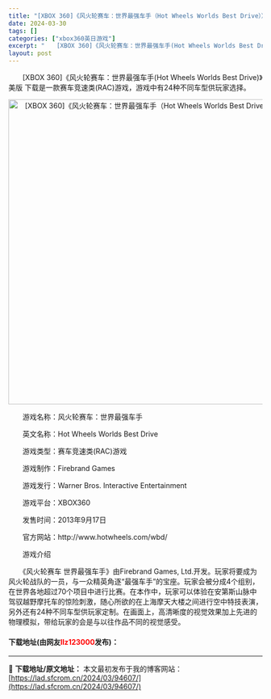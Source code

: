 ```yaml
---
title: "[XBOX 360]《风火轮赛车：世界最强车手（Hot Wheels Worlds Best Drive）》美版 下载"
date: 2024-03-30
tags: []
categories: ["xbox360英日游戏"]
excerpt: "　　[XBOX 360]《风火轮赛车：世界最强车手(Hot Wheels Worlds Best Drive)》美版 下载是一款赛车竞速类(RAC)游戏，游戏中有24种不同车型供玩家选择。 　　游戏名称：风火轮赛车：世界最强车手 　　英文名称：Hot Wheels Worlds Best Drive&hellip;"
layout: post
---
```


 <p>　　[XBOX 360]《风火轮赛车：世界最强车手(Hot Wheels Worlds Best Drive)》美版 下载是一款赛车竞速类(RAC)游戏，游戏中有24种不同车型供玩家选择。</p> <p align="center"><img align="" border="0" src="https://lad.sfcrom.cn/wp-content/uploads/2024/03/20240330_6607de04661ca.webp" width="604" alt="[XBOX 360]《风火轮赛车：世界最强车手（Hot Wheels Worlds Best Drive）》美版 下载" /></p> <p>　　游戏名称：风火轮赛车：世界最强车手</p> <p>　　英文名称：Hot Wheels Worlds Best Drive</p> <p>　　游戏类型：赛车竞速类(RAC)游戏</p> <p>　　游戏制作：Firebrand Games</p> <p>　　游戏发行：Warner Bros. Interactive Entertainment</p> <p>　　游戏平台：XBOX360</p> <p>　　发售时间：2013年9月17日</p> <p>　　官方网站：http://www.hotwheels.com/wbd/</p> <p>　　游戏介绍</p> <p>　　《风火轮赛车 世界最强车手》由Firebrand Games, Ltd.开发。玩家将要成为风火轮战队的一员，与一众精英角逐&ldquo;最强车手&rdquo;的宝座。玩家会被分成4个组别，在世界各地超过70个项目中进行比赛。在本作中，玩家可以体验在安第斯山脉中驾驭越野摩托车的惊险刺激，随心所欲的在上海摩天大楼之间进行空中特技表演，另外还有24种不同车型供玩家定制。在画面上，高清晰度的视觉效果加上先进的物理模拟，带给玩家的会是与以往作品不同的视觉感受。</p> <p><h4>下载地址(由网友<font color="red">llz123000</font>发布)：</h4></p> 

---
📖 **下载地址/原文地址：** 本文最初发布于我的博客网站：[https://lad.sfcrom.cn/2024/03/94607/](https://lad.sfcrom.cn/2024/03/94607/)
